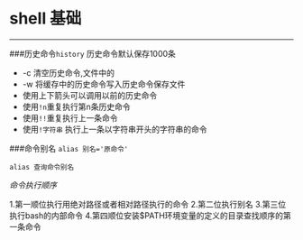 # shell 基础
---

###历史命令`history`
历史命令默认保存1000条

+ -c 清空历史命令,文件中的
+ -w 将缓存中的历史命令写入历史命令保存文件
+ 使用上下箭头可以调用以前的历史命令
+ 使用`!n`重复执行第n条历史命令 
+ 使用`!!`重复执行上一条命令
+ 使用`!字符串` 执行上一条以字符串开头的字符串的命令 

###命令别名 
`alias 别名='原命令'` 

`alias 查询命令别名` 

*命令执行顺序*
 
 1.第一顺位执行用绝对路径或者相对路径执行的命令
 2.第二位执行别名
 3.第三位执行bash的内部命令
 4.第四顺位安装$PATH环境变量的定义的目录查找顺序的第一条命令
 
 




